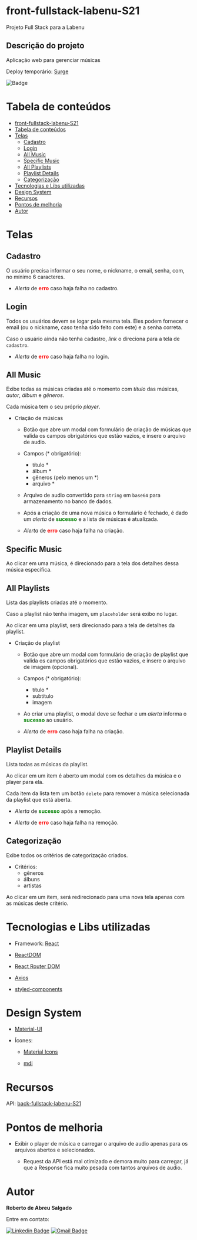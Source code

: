 front-fullstack-labenu-S21
==========================

Projeto Full Stack para a Labenu

Descrição do projeto
--------------------

Aplicação web para gerenciar músicas

Deploy temporário: [Surge](http://bizarre-soap.surge.sh/)

![Badge](https://img.shields.io/badge/build-unstable-yellow)

Tabela de conteúdos
===================

<!--ts-->
  * [front-fullstack-labenu-S21](#front-fullstack-labenu-S21)
  * [Tabela de conteúdos](#tabela-de-conteudos)
  * [Telas](#telas)
    * [Cadastro](#cadastro)
    * [Login](#login)
    * [All Music](#all-Music)
    * [Specific Music](#specific-music)
    * [All Playlists](#all-playlists)
    * [Playlist Details](#playlist-details)
    * [Categorização](#categorização)
  * [Tecnologias e Libs utilizadas](#tecnologias-e-libs-utilizadas)
  * [Design System](#design-system)
  * [Recursos](#recursos)
  * [Pontos de melhoria](#pontos-de-melhoria)
  * [Autor](#autor)
<!--te-->

Telas
=====

Cadastro
--------

O usuário precisa informar o seu nome, o nickname, o email, senha, com, no mínimo 6 caracteres.

- _Alerta_ de <span style='color: red'>**erro**</span> caso haja falha no cadastro.

Login
-----

Todos os usuários devem se logar pela mesma tela. Eles podem fornecer o email (ou o nickname, caso tenha sido feito com este) e a senha correta.

Caso o usuário ainda não tenha cadastro, _link_ o direciona para a tela de `cadastro`.

- _Alerta_ de <span style='color: red'>**erro**</span> caso haja falha no login.

All Music
---------

Exibe todas as músicas criadas até o momento com _título_ das músicas, _autor_, _álbum_ e _gêneros_.

Cada música tem o seu próprio _player_.

- Criação de músicas
  
  - Botão que abre um modal com formulário de criação de músicas que valida os campos obrigatórios que estão vazios, e insere o arquivo de audio.
  
  - Campos (* obrigatório):
    - título *
    - álbum *
    - gêneros (pelo menos um *)
    - arquivo *
  
  - Arquivo de audio convertido para `string` em `base64` para armazenamento no banco de dados.

  - Após a criação de uma nova música o formulário é fechado, é dado um _alerta_ de <span style='color: green'>**sucesso**</span> e a lista de músicas é atualizada.

  - _Alerta_ de <span style='color: red'>**erro**</span> caso haja falha na criação.

Specific Music
--------------

Ao clicar em uma música, é direcionado para a tela dos detalhes dessa música específica.

All Playlists
-------------

Lista das playlists criadas até o momento.

Caso a playlist não tenha imagem, um `placeholder` será exibo no lugar.

Ao clicar em uma playlist, será direcionado para a tela de detalhes da playlist.

- Criação de playlist
  
  - Botão que abre um modal com formulário de criação de playlist que valida os campos obrigatórios que estão vazios, e insere o arquivo de imagem (opcional).
  
  - Campos (* obrigatório):
    - título *
    - subtítulo
    - imagem

  - Ao criar uma playlist, o modal deve se fechar e um _alerta_ informa o <span style='color: green'>**sucesso**</span> ao usuário.

  - _Alerta_ de <span style='color: red'>**erro**</span> caso haja falha na criação.

Playlist Details
----------------

Lista todas as músicas da playlist.

Ao clicar em um item é aberto um modal com os detalhes da música e o player para ela.

Cada item da lista tem um botão `delete` para remover a música selecionada da playlist que está aberta.

- _Alerta_ de <span style='color: green'>**sucesso**</span> após a remoção.

- _Alerta_ de <span style='color: red'>**erro**</span> caso haja falha na remoção.

Categorização
-------------

Exibe todos os critérios de categorização criados.

- Critérios:
  - gêneros
  - álbuns
  - artistas

Ao clicar em um item, será redirecionado para uma nova tela apenas com as músicas deste critério.

Tecnologias e Libs utilizadas
=============================

- Framework: [React](https://pt-br.reactjs.org/)

- [ReactDOM](https://pt-br.reactjs.org/docs/react-dom.html)

- [React Router DOM](https://reactrouter.com/web/guides/quick-start)

- [Axios](https://github.com/axios/axios)

- [styled-components](https://styled-components.com/)

Design System
=============

- [Material-UI](https://material-ui.com/)

- Ícones:

  - [Material Icons](https://material-ui.com/components/material-icons/)

  - [mdi](https://materialdesignicons.com/)

Recursos
========

API: [back-fullstack-labenu-S21](https://github.com/rpontosalgado/back-fullstack-labenu-S21)

Pontos de melhoria
==================

- Exibir o player de música e carregar o arquivo de audio apenas para os arquivos abertos e selecionados.

  - Request da API está mal otimizado e demora muito para carregar, já que a Response fica muito pesada com tantos arquivos de audio.

Autor
=====

**Roberto de Abreu Salgado**

Entre em contato:

[![Linkedin Badge](https://img.shields.io/badge/-Roberto-blue?style=flat-square&logo=Linkedin&logoColor=white&link=https://www.linkedin.com/in/tgmarinho/)](https://www.linkedin.com/in/rsalgado3/) 
[![Gmail Badge](https://img.shields.io/badge/-r.salgado3@gmail.com-c14438?style=flat-square&logo=Gmail&logoColor=white&link=mailto:r.salgado3@gmail.com)](mailto:r.salgado3@gmail.com)
